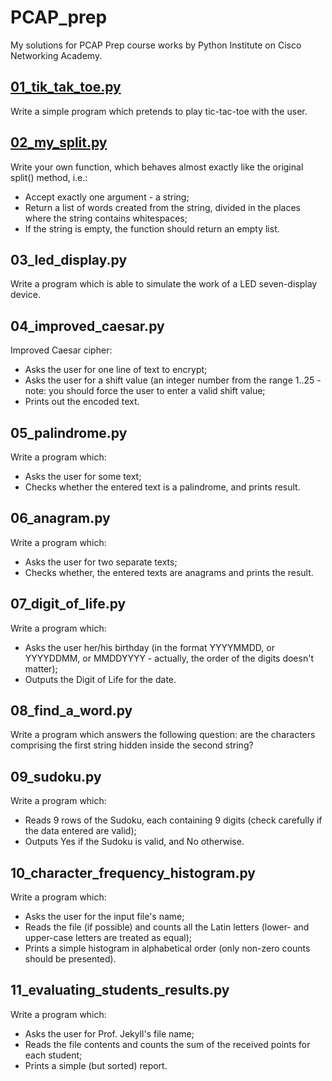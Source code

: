 # PCAP_prep
My solutions for PCAP Prep course works by Python Institute on Cisco Networking Academy.
    
## [01_tik_tak_toe.py](https://github.com/sonnong/PCAP_prep/blob/master/01_tik-tak-toe.py)
Write a simple program which pretends to play tic-tac-toe with the user.

## [02_my_split.py](https://github.com/sonnong/PCAP_prep/blob/master/02_my_split.py)
Write your own function, which behaves almost exactly like the original split() method, i.e.:
- Accept exactly one argument - a string;
- Return a list of words created from the string, divided in the places where the string contains whitespaces;
- If the string is empty, the function should return an empty list.

## 03_led_display.py
Write a program which is able to simulate the work of a LED seven-display device.
    
## 04_improved_caesar.py
Improved Caesar cipher:
- Asks the user for one line of text to encrypt;
- Asks the user for a shift value (an integer number from the range 1..25 - note: you should force the user to enter a valid shift value;
- Prints out the encoded text.
        
## 05_palindrome.py
Write a program which:
- Asks the user for some text;
- Checks whether the entered text is a palindrome, and prints result.
        
## 06_anagram.py
Write a program which:
- Asks the user for two separate texts;
- Checks whether, the entered texts are anagrams and prints the result.
    
## 07_digit_of_life.py
Write a program which:
- Asks the user her/his birthday (in the format YYYYMMDD, or YYYYDDMM, or MMDDYYYY - actually, the order of the digits doesn't matter);
- Outputs the Digit of Life for the date.
    
## 08_find_a_word.py
Write a program which answers the following question: are the characters comprising the first string hidden inside the second string?

## 09_sudoku.py
Write a program which:
- Reads 9 rows of the Sudoku, each containing 9 digits (check carefully if the data entered are valid);
- Outputs Yes if the Sudoku is valid, and No otherwise.
    
## 10_character_frequency_histogram.py
Write a program which:
- Asks the user for the input file's name;
- Reads the file (if possible) and counts all the Latin letters (lower- and upper-case letters are treated as equal);
- Prints a simple histogram in alphabetical order (only non-zero counts should be presented).
    
## 11_evaluating_students_results.py
Write a program which:
- Asks the user for Prof. Jekyll's file name;
- Reads the file contents and counts the sum of the received points for each student;
- Prints a simple (but sorted) report.
